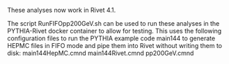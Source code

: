 These analyses now work in Rivet 4.1.  

The script RunFIFOpp200GeV.sh can be used to run these analyses in the PYTHIA-Rivet docker container to allow for testing.  This uses the following configuration files to run the PYTHIA example code main144 to generate HEPMC files in FIFO mode and pipe them into Rivet without writing them to disk:
main144HepMC.cmnd
main144Rivet.cmnd
pp200GeV.cmnd
